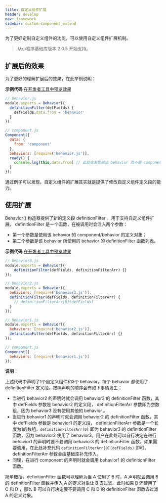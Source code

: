 ```yaml
---
title: 自定义组件扩展
header: develop
nav: framework
sidebar: custom-component_extend
---
```


为了更好定制自定义组件的功能，可以使用自定义组件扩展机制。
> 从小程序基础库版本 2.0.5 开始支持。

## 扩展后的效果

为了更好的理解扩展后的效果，在此举例说明：

**示例代码**
<a href="swanide://fragment/f2098282d8393f340ab37b278baac92b1545996186866" title="在开发者工具中预览效果" target="_self">在开发者工具中预览效果</a>

```js
// behavior.js
module.exports = Behavior({
  definitionFilter(defFields) {
    defFields.data.from = 'behavior'
  }
})

// component.js
Component({
  data: {
    from: 'component'
  },
  behaviors: [require('behavior.js')],
  ready() {
    console.log(this.data.from) // 此处会发现输出 behavior 而不是 component
  }
});
```

通过例子可以发现，自定义组件的扩展其实就是提供了修改自定义组件定义段的能力。

## 使用扩展

Behavior() 构造器提供了新的定义段 definitionFilter ，用于支持自定义组件扩展。 definitionFilter 是一个函数，在被调用时会注入两个参数：
* 第一个参数是使用该 behavior 的 component/behavior 的定义对象；
* 第二个参数是该 behavior 所使用的 behavior 的 definitionFilter 函数列表。

**示例代码**
<a href="swanide://fragment/f345c27e9d5cead64e6ca47bc090e8fa1545996451082" title="在开发者工具中预览效果" target="_self">在开发者工具中预览效果</a>

```js
// behavior3.js
module.exports = Behavior({
    definitionFilter(defFields, definitionFilterArr) {}
});

// behavior2.js
module.exports = Behavior({
  behaviors: [require('behavior3.js')],
  definitionFilter(defFields, definitionFilterArr) {
    // definitionFilterArr[0](defFields)
  }
});

// behavior1.js
module.exports = Behavior({
  behaviors: [require('behavior2.js')],
  definitionFilter(defFields, definitionFilterArr) {}
});

// component.js
Component({
  behaviors: [require('behavior1.js')]
});
```

**说明**：

上述代码中声明了1个自定义组件和3个 behavior，每个 behavior 都使用了 definitionFilter 定义段。按照声明的顺序会有如下事情发生：

- 当进行 behavior2 的声明时就会调用 behavior3 的 definitionFilter 函数，其中 defFields 参数是 behavior2 的定义段， definitionFilterArr 参数即为空数组，因为 behavior3 没有使用其他的 behavior 。
- 当进行 behavior1 的声明时就会调用 behavior2 的 definitionFilter 函数，其中 defFields 参数是 behavior1 的定义段， definitionFilterArr 参数是一个长度为1的数组，`definitionFilterArr[0]` 即为 behavior3 的 definitionFilter 函数，因为 behavior2 使用了 behavior3。用户在此处可以自行决定在进行 behavior1 的声明时要不要调用 behavior3 的 definitionFilter 函数，如果需要调用，在此处补充代码 `definitionFilterArr[0](defFields)` 即可，definitionFilterArr 参数会由基础库补充传入。
- 同理，在进行 component 的声明时就会调用 behavior1 的 definitionFilter 函数。

简单概括，definitionFilter 函数可以理解为当 A 使用了 B 时，A 声明就会调用 B 的 definitionFilter 函数并传入 A 的定义对象让 B 去过滤。此时如果 B 还使用了 C 和 D ，那么 B 可以自行决定要不要调用 C 和 D 的 definitionFilter 函数去过滤 A 的定义对象。

